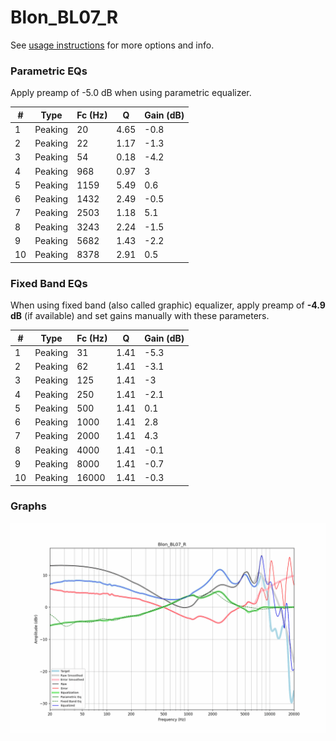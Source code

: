 # Blon_BL07_R
See [usage instructions](https://github.com/jaakkopasanen/AutoEq#usage) for more options and info.

### Parametric EQs
Apply preamp of -5.0 dB when using parametric equalizer.

|   # | Type    |   Fc (Hz) |    Q |   Gain (dB) |
|-----|---------|-----------|------|-------------|
|   1 | Peaking |        20 | 4.65 |        -0.8 |
|   2 | Peaking |        22 | 1.17 |        -1.3 |
|   3 | Peaking |        54 | 0.18 |        -4.2 |
|   4 | Peaking |       968 | 0.97 |         3   |
|   5 | Peaking |      1159 | 5.49 |         0.6 |
|   6 | Peaking |      1432 | 2.49 |        -0.5 |
|   7 | Peaking |      2503 | 1.18 |         5.1 |
|   8 | Peaking |      3243 | 2.24 |        -1.5 |
|   9 | Peaking |      5682 | 1.43 |        -2.2 |
|  10 | Peaking |      8378 | 2.91 |         0.5 |

### Fixed Band EQs
When using fixed band (also called graphic) equalizer, apply preamp of **-4.9 dB** (if available) and set gains manually with these parameters.

|   # | Type    |   Fc (Hz) |    Q |   Gain (dB) |
|-----|---------|-----------|------|-------------|
|   1 | Peaking |        31 | 1.41 |        -5.3 |
|   2 | Peaking |        62 | 1.41 |        -3.1 |
|   3 | Peaking |       125 | 1.41 |        -3   |
|   4 | Peaking |       250 | 1.41 |        -2.1 |
|   5 | Peaking |       500 | 1.41 |         0.1 |
|   6 | Peaking |      1000 | 1.41 |         2.8 |
|   7 | Peaking |      2000 | 1.41 |         4.3 |
|   8 | Peaking |      4000 | 1.41 |        -0.1 |
|   9 | Peaking |      8000 | 1.41 |        -0.7 |
|  10 | Peaking |     16000 | 1.41 |        -0.3 |

### Graphs
![](./Blon_BL07_R.png)
